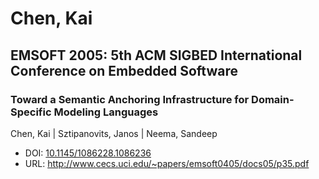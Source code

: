 # Chen, Kai

## EMSOFT 2005: 5th ACM SIGBED International Conference on Embedded Software

### Toward a Semantic Anchoring Infrastructure for Domain-Specific Modeling Languages
Chen, Kai | Sztipanovits, Janos | Neema, Sandeep
* DOI: [10.1145/1086228.1086236](https://doi.org/10.1145/1086228.1086236)
* URL: <http://www.cecs.uci.edu/~papers/emsoft0405/docs05/p35.pdf>

